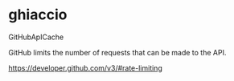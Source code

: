 # ghiaccio
GitHubApICache

GitHub limits the number of requests that can be made to the API.

https://developer.github.com/v3/#rate-limiting
